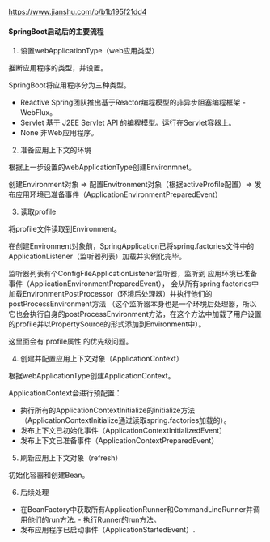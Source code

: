 https://www.jianshu.com/p/b1b195f21dd4


#### SpringBoot启动后的主要流程 ####

1. 设置webApplicationType（web应用类型）

推断应用程序的类型，并设置。

SpringBoot将应用程序分为三种类型。

 * Reactive
 Spring团队推出基于Reactor编程模型的非异步阻塞编程框架 - WebFlux。
 * Servlet
 基于 J2EE Servlet API 的编程模型。运行在Servlet容器上。
 * None
 非Web应用程序。

2. 准备应用上下文的环境

根据上一步设置的webApplicationType创建Environmnet。

创建Environment对象 => 配置Envitronment对象（根据activeProfile配置）=> 发布应用环境已准备事件（ApplicationEnvironmentPreparedEvent）

3. 读取profile

将profile文件读取到Environment。

在创建Environment对象前，SpringApplication已将spring.factories文件中的ApplicationListener（监听器列表）加载并实例化完毕。

监听器列表有个ConfigFileApplicationListener监听器，监听到 应用环境已准备事件（ApplicationEnvironmentPreparedEvent），
会从所有spring.factories中加载EnvironmentPostProcessor（环境后处理器）并执行他们的postProcessEnvironment方法
（这个监听器本身也是一个环境后处理器，所以它也会执行自身的postProcessEnvironment方法，在这个方法中加载了用户设置的profile并以PropertySource的形式添加到Environment中）。

这里面会有 profile属性 的优先级问题。

4. 创建并配置应用上下文对象（ApplicationContext）

根据webApplicationType创建ApplicationContext。

ApplicationContext会进行预配置：
* 执行所有的ApplicationContextInitialize的initialize方法（ApplicationContextInitialize通过读取spring.factories加载的）。
* 发布上下文已初始化事件（ApplicationContextInitializedEvent）
* 发布上下文已准备事件（ApplicationContextPreparedEvent）

5. 刷新应用上下文对象（refresh）

初始化容器和创建Bean。

6. 后续处理

* 在BeanFactory中获取所有ApplicationRunner和CommandLineRunner并调用他们的run方法. - 执行Runner的run方法。
* 发布应用程序已启动事件（ApplicationStartedEvent）.



